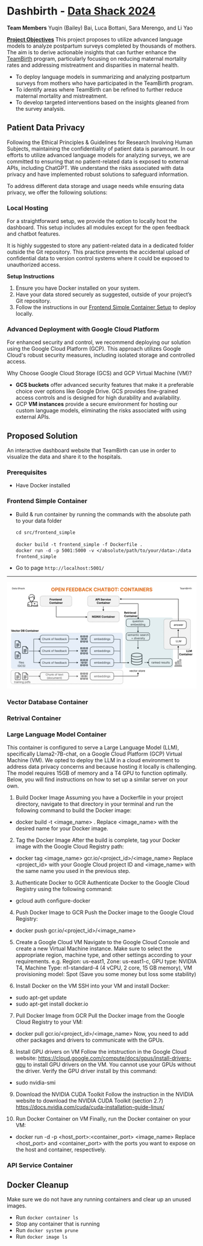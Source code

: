 Dashbirth - [Data Shack 2024](https://sites.google.com/view/datashack-harvard-polimi/data-shack-2024)
==============================

**Team Members**
Yuqin (Bailey) Bai, Luca Bottani, Sara Merengo, and Li Yao

**[Project Objectives](https://sites.google.com/view/datashack-harvard-polimi/data-shack-2024#h.ejfv8fmb4s2f)**
This project proposes to utilize advanced language models to analyze postpartum surveys completed by thousands of mothers. The aim is to derive actionable insights that can further enhance the [TeamBirth](https://www.ariadnelabs.org/delivery-decisions-initiative/teambirth/) program, particularly focusing on reducing maternal mortality rates and addressing mistreatment and disparities in maternal health.
* To deploy language models in summarizing and analyzing postpartum surveys from mothers who have participated in the TeamBirth program.
* To identify areas where TeamBirth can be refined to further reduce maternal mortality and mistreatment.
* To develop targeted interventions based on the insights gleaned from the survey analysis.

## Patient Data Privacy
Following the Ethical Principles & Guidelines for Research Involving Human Subjects, maintaining the confidentiality of patient data is paramount. In our efforts to utilize advanced language models for analyzing surveys, we are committed to ensuring that no patient-related data is exposed to external APIs, including ChatGPT. We understand the risks associated with data privacy and have implemented robust solutions to safeguard information.

To address different data storage and usage needs while ensuring data privacy, we offer the following solutions:

### Local Hosting
For a straightforward setup, we provide the option to locally host the dashboard. This setup includes all modules except for the open feedback and chatbot features.

It is highly suggested to store any patient-related data in a dedicated folder outside the Git repository. This practice prevents the accidental upload of confidential data to version control systems where it could be exposed to unauthorized access.

**Setup Instructions**
1. Ensure you have Docker installed on your system.
2. Have your data stored securely as suggested, outside of your project’s Git repository.
3. Follow the instructions in our [Frontend Simple Container Setup](#frontend-simple-container) to deploy locally.

### Advanced Deployment with Google Cloud Platform
For enhanced security and control, we recommend deploying our solution using the Google Cloud Platform (GCP). This approach utilizes Google Cloud's robust security measures, including isolated storage and controlled access.

Why Choose Google Cloud Storage (GCS) and GCP Virtual Machine (VM)?
* **GCS buckets** offer advanced security features that make it a preferable choice over options like Google Drive. GCS provides fine-grained access controls and is designed for high durability and availability.
* GCP **VM instances** provide a secure environment for hosting our custom language models, eliminating the risks associated with using external APIs.



## Proposed Solution
An interactive dashboard website that TeamBirth can use in order to visualize the data and share it to the hospitals.

### Prerequisites
* Have Docker installed

### Frontend Simple Container
* Build & run container by running the commands with the absolute path to your data folder
    ```
    cd src/frontend_simple

    docker build -t frontend_simple -f Dockerfile .
    docker run -d -p 5001:5000 -v </absolute/path/to/your/data>:/data frontend_simple
    ```
- Go to page `http://localhost:5001/`


---
<img src="images/Technical_Arch.jpg"  width="800">

### Vector Database Container

### Retrival Container

### Large Language Model Container
This container is configured to serve a Large Language Model (LLM), specifically Llama2-7B-chat, on a Google Cloud Platform (GCP) Virtual Machine (VM). We opted to deploy the LLM in a cloud environment to address data privacy concerns and because hosting it locally is challenging. The model requires 15GB of memory and a T4 GPU to function optimally. Below, you will find instructions on how to set up a similar server on your own.

1. Build Docker Image
Assuming you have a Dockerfile in your project directory, navigate to that directory in your terminal and run the following command to build the Docker image:
* docker build -t <image_name> .
Replace <image_name> with the desired name for your Docker image.

2. Tag the Docker Image
After the build is complete, tag your Docker image with the Google Cloud Registry path:
* docker tag <image_name> gcr.io/<project_id>/<image_name>
Replace <project_id> with your Google Cloud project ID and <image_name> with the same name you used in the previous step.

3. Authenticate Docker to GCR
Authenticate Docker to the Google Cloud Registry using the following command:
* gcloud auth configure-docker

4. Push Docker Image to GCR
Push the Docker image to the Google Cloud Registry:
* docker push gcr.io/<project_id>/<image_name>

5. Create a Google Cloud VM
Navigate to the Google Cloud Console and create a new Virtual Machine instance. Make sure to select the appropriate region, machine type, and other settings according to your requirements.
e.g. Region: us-east1, Zone: us-east1-c, GPU type: NVIDIA T4, Machine Type: n1-standard-4 (4 vCPU, 2 core, 15 GB memory), VM provisioning model: Spot (Save you some money but loss some stability)

6. Install Docker on the VM
SSH into your VM and install Docker:
* sudo apt-get update
* sudo apt-get install docker.io

7. Pull Docker Image from GCR
Pull the Docker image from the Google Cloud Registry to your VM:
* docker pull gcr.io/<project_id>/<image_name>
Now, you need to add other packages and drivers to communicate with the GPUs.

8. Install GPU drivers on VM
Follow the intstruction in the Google Cloud website: https://cloud.google.com/compute/docs/gpus/install-drivers-gpu to install GPU drivers on the VM. You cannot use your GPUs without the driver. Verify the GPU driver install by this command:
* sudo nvidia-smi

9. Download the NVIDIA CUDA Toolkit
Follow the instruction in the NVIDIA website to download the NVIDIA CUDA Toolkit (section 2.7) https://docs.nvidia.com/cuda/cuda-installation-guide-linux/


10. Run Docker Container on VM
Finally, run the Docker container on your VM:
* docker run -d -p <host_port>:<container_port> <image_name>
Replace <host_port> and <container_port> with the ports you want to expose on the host and container, respectively.


### API Service Container


## Docker Cleanup
Make sure we do not have any running containers and clear up an unused images.
* Run `docker container ls`
* Stop any container that is running
* Run `docker system prune`
* Run `docker image ls`